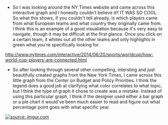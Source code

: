 - So I was looking around the NY Times website and came across this interactive graph and I honestly couldn't believe it!! IT WAS SO COOL. So what this shows, if you couldn't tell already, is which players came from what European teams and what country they originally came from. I think this is an example of a good visualiation because it's very easy to navigate, though it may be difficult at the first glance. Once you click on a certain team, it whites out all the other teams and only highlights in green what you're specifically looking for.

http://www.nytimes.com/interactive/2014/06/20/sports/worldcup/how-world-cup-players-are-connected.html





- So after looking through several other compelling, intersting and just beautifully created graphs from the New York Times, I came across this little graph from the Center on Budget and Policy Priorities. I think the legend does a good job at clarifying what color correlates to what topic, but I think the type of graph it chose to create was a mistake. Instead of using this particular graph, I think if the designer used either a bar graph or a pie chart it would've been much easier to read and figure out what percentage point goes with what specific year.


<a href="http://imgur.com/HOhtRRu"><img src="http://i.imgur.com/HOhtRRu.png" title="source: imgur.com" /></a>

